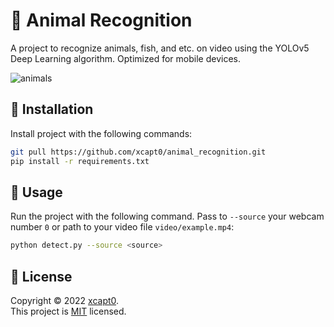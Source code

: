 # 🦁 Animal Recognition

A project to recognize animals, fish, and etc. on video using the YOLOv5 Deep Learning algorithm. Optimized for mobile devices.

![animals](https://user-images.githubusercontent.com/70326958/153389749-8b1c7374-e6ee-423a-9540-8e71e71d18ec.gif)

## 🔑 Installation
Install project with the following commands:
```sh
git pull https://github.com/xcapt0/animal_recognition.git
pip install -r requirements.txt
```

## 🐎 Usage

Run the project with the following command. Pass to `--source` your webcam number `0` or path to your video file `video/example.mp4`:
```sh
python detect.py --source <source>
```

## 📝 License

Copyright © 2022 [xcapt0](https://github.com/xcapt0).<br />
This project is [MIT](https://github.com/xcapt0/animal_detection/blob/main/LICENSE) licensed.
